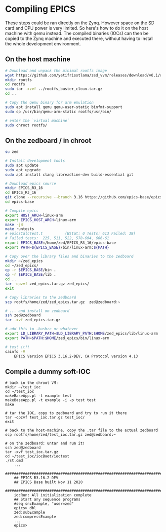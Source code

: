 # Compiling EPICS
These steps could be ran directly on the Zynq. However space on the SD card and CPU power is very limited. So here's how to do it on the host machine with qemu instead. The compiled binaries (IOCs) can then be copied to the Zynq machine and executed there, without having to install the whole development environment.

## On the host machine
```bash
# Download and unpack the minimal rootfs image
wget https://github.com/yetifrisstlama/zed_vvm/releases/download/v0.1/rootfs_buster_clean.tar.gz
mkdir rootfs
cd rootfs
sudo tar -xzvf ../rootfs_buster_clean.tar.gz
cd ..

# Copy the qemu binary for arm emulation
sudo apt install qemu qemu-user-static binfmt-support
sudo cp /usr/bin/qemu-arm-static rootfs/usr/bin/

# enter the `virtual machine`
sudo chroot rootfs/
```

## On the zedboard / in chroot
```bash
su zed

# Install development tools
sudo apt update
sudo apt upgrade
sudo apt install clang libreadline-dev build-essential git

# Download epics source
mkdir EPICS_R3_16
cd EPICS_R3_16
git clone --recursive --branch 3.16 https://github.com/epics-base/epics-base.git
cd epics-base

# Compile epics
export HOST_ARCH=linux-arm
export EPICS_HOST_ARCH=linux-arm
make -j4
make runtests
# epicsCalcTest.t          (Wstat: 0 Tests: 613 Failed: 38)
# Failed tests:  225, 511, 522, 578-604, 606-61
export EPICS_BASE=/home/zed/EPICS_R3_16/epics-base
export PATH=${EPICS_BASE}/bin/linux-arm:${PATH}

# Copy over the library files and binaries to the zedboard
mkdir ~/zed_epics
cd ~/zed_epics/
cp -r $EPICS_BASE/bin .
cp -r $EPICS_BASE/lib .
cd ..
tar -cpzvf zed_epics.tar.gz zed_epics/
exit

# Copy libraries to the zedboard
scp rootfs/home/zed/zed_epics.tar.gz  zed@zedboard:~

# ... and install on zedboard
ssh zed@zedboard
tar -xvf zed_epics.tar.gz

# add this to .bashrc or whatever
export LD_LIBRARY_PATH=$LD_LIBRARY_PATH:$HOME/zed_epics/lib/linux-arm
export PATH=$PATH:$HOME/zed_epics/bin/linux-arm

# test it!!
cainfo -V
    EPICS Version EPICS 3.16.2-DEV, CA Protocol version 4.13
```

## Compile a dummy soft-IOC
```
# back in the chroot VM:
mkdir ~/test_ioc
cd ~/test_ioc
makeBaseApp.pl -t example test
makeBaseApp.pl -t example -i -p test test
make

# tar the IOC, copy to zedboard and try to run it there
tar -cpzvf test_ioc.tar.gz test_ioc/
exit

# back to the host-machine, copy the .tar file to the actual zedboard
scp rootfs/home/zed/test_ioc.tar.gz zed@zedboard:~

# on the zedboard: untar and run it!
ssh zed@zedboard
tar -xvf test_ioc.tar.gz
cd ~/test_ioc/iocBoot/ioctest
./st.cmd
    ...
    ###########################################################################
    ## EPICS R3.16.2-DEV
    ## EPICS Base built Nov 11 2020
    ############################################################################
    iocRun: All initialization complete
    ## Start any sequence programs
    #seq sncExample, "user=zed"
    epics> dbl
    zed:subExample
    zed:compressExample
    ...
    epics>
```


